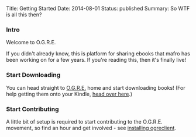 Title: Getting Started
Date: 2014-08-01
Status: published
Summary: So WTF is all this then?


### Intro

Welcome to O.G.R.E.

If you didn't already know, this is platform for sharing ebooks that mafro has been working on for a few years. If you're reading this, then it's finally live!


### Start Downloading

You can head straight to [O.G.R.E.](/) home and start downloading books! (For help getting them onto your Kindle, [head over here](/docs/kindle).)


### Start Contributing

A little bit of setup is required to start contributing to the O.G.R.E. movement, so find an hour and get involved - see [installing ogreclient](/docs/ogreclient).
